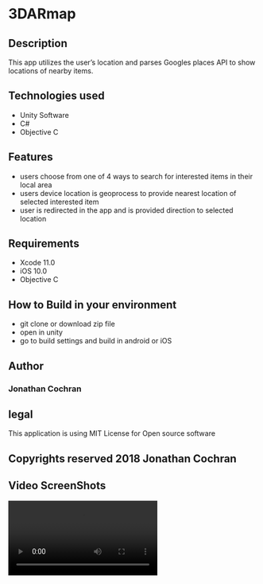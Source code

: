 # 3DARmap
## Description 
This app utilizes the user’s location and parses Googles places API to show locations of nearby items.  
## Technologies used
- Unity Software 
- C# 
- Objective C
## Features
- users choose from one of 4 ways to search for interested items in their local area 
- users device location is geoprocess to provide nearest location of selected interested item
- user is redirected in the app and is provided direction to selected location
## Requirements 
- Xcode 11.0 
- iOS 10.0
- Objective C
## How to Build in your environment
- git clone or download zip file 
- open in unity 
- go to build settings and build in android or iOS
## Author 
### Jonathan Cochran
## legal 
This application is using MIT License for Open source software
## Copyrights reserved 2018 Jonathan Cochran
## Video ScreenShots
![Video](3dMapApp.mov)
